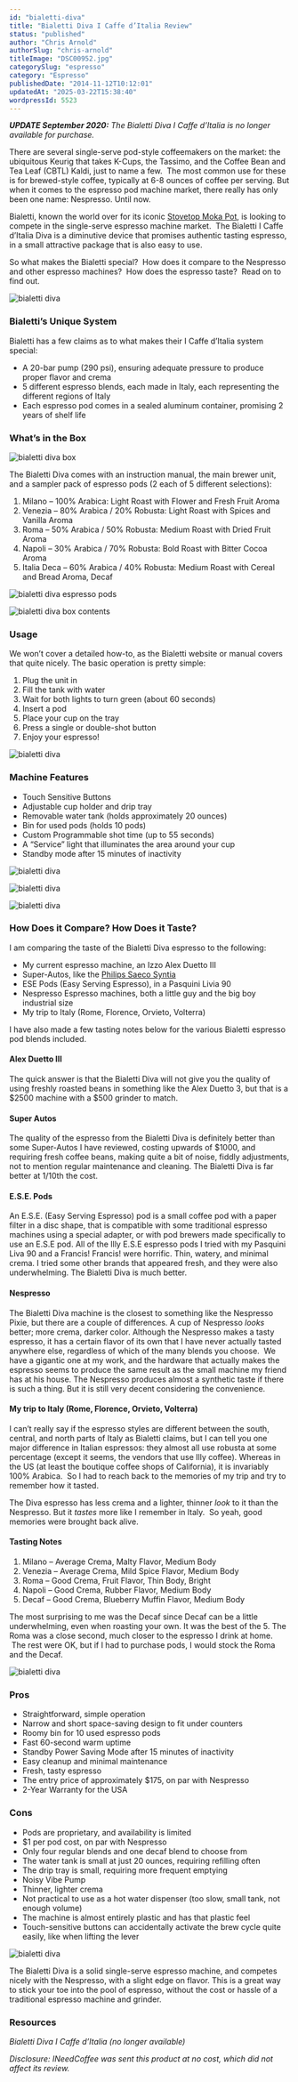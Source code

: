 ```yaml
---
id: "bialetti-diva"
title: "Bialetti Diva I Caffe d’Italia Review"
status: "published"
author: "Chris Arnold"
authorSlug: "chris-arnold"
titleImage: "DSC00952.jpg"
categorySlug: "espresso"
category: "Espresso"
publishedDate: "2014-11-12T10:12:01"
updatedAt: "2025-03-22T15:38:40"
wordpressId: 5523
---
```


***UPDATE September 2020:** The Bialetti Diva I Caffe d’Italia is no longer available for purchase.*

There are several single-serve pod-style coffeemakers on the market: the ubiquitous Keurig that takes K-Cups, the Tassimo, and the Coffee Bean and Tea Leaf (CBTL) Kaldi, just to name a few.  The most common use for these is for brewed-style coffee, typically at 6-8 ounces of coffee per serving. But when it comes to the espresso pod machine market, there really has only been one name: Nespresso. Until now.

Bialetti, known the world over for its iconic [Stovetop Moka Pot](http://ineedcoffee.com/stovetop-espresso-brewing-tutorial/ "Stovetop Moka Pot"), is looking to compete in the single-serve espresso machine market.  The Bialetti I Caffe d’Italia Diva is a diminutive device that promises authentic tasting espresso, in a small attractive package that is also easy to use.

So what makes the Bialetti special?  How does it compare to the Nespresso and other espresso machines?  How does the espresso taste?  Read on to find out.

![bialetti diva](DSC00943.jpg)

### Bialetti’s Unique System

Bialetti has a few claims as to what makes their I Caffe d’Italia system special:

-   A 20-bar pump (290 psi), ensuring adequate pressure to produce proper flavor and crema
-   5 different espresso blends, each made in Italy, each representing the different regions of Italy
-   Each espresso pod comes in a sealed aluminum container, promising 2 years of shelf life

### What’s in the Box

![bialetti diva box](DSC00923.jpg)

The Bialetti Diva comes with an instruction manual, the main brewer unit, and a sampler pack of espresso pods (2 each of 5 different selections):

1.  Milano – 100% Arabica: Light Roast with Flower and Fresh Fruit Aroma
2.  Venezia – 80% Arabica / 20% Robusta: Light Roast with Spices and Vanilla Aroma
3.  Roma – 50% Arabica / 50% Robusta: Medium Roast with Dried Fruit Aroma
4.  Napoli – 30% Arabica / 70% Robusta: Bold Roast with Bitter Cocoa Aroma
5.  Italia Deca – 60% Arabica / 40% Robusta: Medium Roast with Cereal and Bread Aroma, Decaf

![bialetti diva espresso pods](DSC00927.jpg)

![bialetti diva box contents](DSC00926.jpg)

### Usage

We won’t cover a detailed how-to, as the Bialetti website or manual covers that quite nicely. The basic operation is pretty simple:

1.  Plug the unit in
2.  Fill the tank with water
3.  Wait for both lights to turn green (about 60 seconds)
4.  Insert a pod
5.  Place your cup on the tray
6.  Press a single or double-shot button
7.  Enjoy your espresso!

![bialetti diva](DSC00985.jpg)

### Machine Features

-   Touch Sensitive Buttons
-   Adjustable cup holder and drip tray
-   Removable water tank (holds approximately 20 ounces)
-   Bin for used pods (holds 10 pods)
-   Custom Programmable shot time (up to 55 seconds)
-   A “Service” light that illuminates the area around your cup
-   Standby mode after 15 minutes of inactivity

![bialetti diva](DSC009691.jpg)

![bialetti diva](DSC00932.jpg)

![bialetti diva](DSC00931.jpg)

### How Does it Compare? How Does it Taste?

I am comparing the taste of the Bialetti Diva espresso to the following:

-   My current espresso machine, an Izzo Alex Duetto III
-   Super-Autos, like the [Philips Saeco Syntia](http://ineedcoffee.com/can-the-philips-saeco-syntia-deliver-espresso-perfection/ "Philips Saeco Syntia")
-   ESE Pods (Easy Serving Espresso), in a Pasquini Livia 90
-   Nespresso Espresso machines, both a little guy and the big boy industrial size
-   My trip to Italy (Rome, Florence, Orvieto, Volterra)

I have also made a few tasting notes below for the various Bialetti espresso pod blends included.

#### Alex Duetto III

The quick answer is that the Bialetti Diva will not give you the quality of using freshly roasted beans in something like the Alex Duetto 3, but that is a $2500 machine with a $500 grinder to match.

#### Super Autos

The quality of the espresso from the Bialetti Diva is definitely better than some Super-Autos I have reviewed, costing upwards of $1000, and requiring fresh coffee beans, making quite a bit of noise, fiddly adjustments, not to mention regular maintenance and cleaning. The Bialetti Diva is far better at 1/10th the cost.

#### E.S.E. Pods

An E.S.E. (Easy Serving Espresso) pod is a small coffee pod with a paper filter in a disc shape, that is compatible with some traditional espresso machines using a special adapter, or with pod brewers made specifically to use an E.S.E pod. All of the Illy E.S.E espresso pods I tried with my Pasquini Liva 90 and a Francis! Francis! were horrific. Thin, watery, and minimal crema. I tried some other brands that appeared fresh, and they were also underwhelming. The Bialetti Diva is much better.

#### Nespresso

The Bialetti Diva machine is the closest to something like the Nespresso Pixie, but there are a couple of differences. A cup of Nespresso *looks* better; more crema, darker color. Although the Nespresso makes a tasty espresso, it has a certain flavor of its own that I have never actually tasted anywhere else, regardless of which of the many blends you choose.  We have a gigantic one at my work, and the hardware that actually makes the espresso seems to produce the same result as the small machine my friend has at his house. The Nespresso produces almost a synthetic taste if there is such a thing. But it is still very decent considering the convenience.

#### My trip to Italy (Rome, Florence, Orvieto, Volterra)

I can’t really say if the espresso styles are different between the south, central, and north parts of Italy as Bialetti claims, but I can tell you one major difference in Italian espressos: they almost all use robusta at some percentage (except it seems, the vendors that use Illy coffee). Whereas in the US (at least the boutique coffee shops of California), it is invariably 100% Arabica.  So I had to reach back to the memories of my trip and try to remember how it tasted.

The Diva espresso has less crema and a lighter, thinner *look* to it than the Nespresso. But it *tastes* more like I remember in Italy.  So yeah, good memories were brought back alive.

#### Tasting Notes

1.  Milano – Average Crema, Malty Flavor, Medium Body
2.  Venezia – Average Crema, Mild Spice Flavor, Medium Body
3.  Roma – Good Crema, Fruit Flavor, Thin Body, Bright
4.  Napoli – Good Crema, Rubber Flavor, Medium Body
5.  Decaf – Good Crema, Blueberry Muffin Flavor, Medium Body

The most surprising to me was the Decaf since Decaf can be a little underwhelming, even when roasting your own. It was the best of the 5. The Roma was a close second, much closer to the espresso I drink at home.  The rest were OK, but if I had to purchase pods, I would stock the Roma and the Decaf.

![bialetti diva](DSC00987.jpg)

### Pros

-   Straightforward, simple operation
-   Narrow and short space-saving design to fit under counters
-   Roomy bin for 10 used espresso pods
-   Fast 60-second warm uptime
-   Standby Power Saving Mode after 15 minutes of inactivity
-   Easy cleanup and minimal maintenance
-   Fresh, tasty espresso
-   The entry price of approximately $175, on par with Nespresso
-   2-Year Warranty for the USA

### Cons

-   Pods are proprietary, and availability is limited
-   $1 per pod cost, on par with Nespresso
-   Only four regular blends and one decaf blend to choose from
-   The water tank is small at just 20 ounces, requiring refilling often
-   The drip tray is small, requiring more frequent emptying
-   Noisy Vibe Pump
-   Thinner, lighter crema
-   Not practical to use as a hot water dispenser (too slow, small tank, not enough volume)
-   The machine is almost entirely plastic and has that plastic feel
-   Touch-sensitive buttons can accidentally activate the brew cycle quite easily, like when lifting the lever

![bialetti diva](DSC00998.jpg)

The Bialetti Diva is a solid single-serve espresso machine, and competes nicely with the Nespresso, with a slight edge on flavor. This is a great way to stick your toe into the pool of espresso, without the cost or hassle of a traditional espresso machine and grinder.

### Resources

*Bialetti Diva I Caffe d’Italia (no longer available)*

*Disclosure: INeedCoffee was sent this product at no cost, which did not affect its review.*